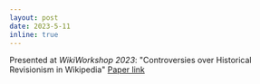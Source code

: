 ```yaml
---
layout: post
date: 2023-5-11
inline: true
---
```

Presented at *WikiWorkshop 2023*: "Controversies over Historical Revisionism in Wikipedia" <a href= 'https://wikiworkshop.org/2023/papers/WikiWorkshop2023_paper_22.pdf'>Paper link</a>

